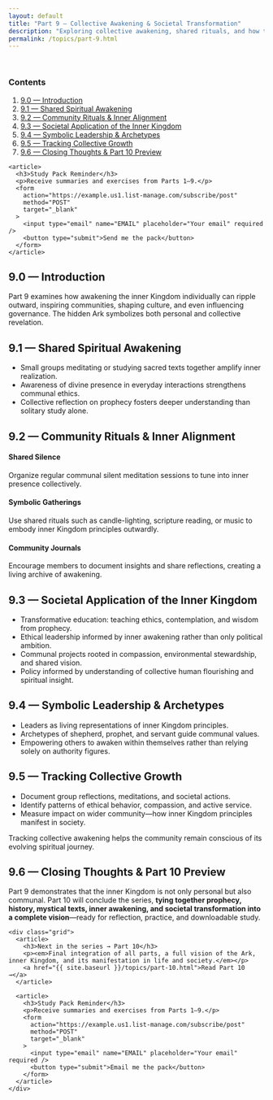```yaml
---
layout: default
title: "Part 9 — Collective Awakening & Societal Transformation"
description: "Exploring collective awakening, shared rituals, and how the hidden Ark and inner Kingdom can manifest in society."
permalink: /topics/part-9.html
---
```


<main itemprop="articleBody">

  <nav aria-label="Table of contents" class="grid" style="padding-top: 1rem">
    <article>
      <h3>Contents</h3>
      <ol>
        <li><a href="#intro">9.0 — Introduction</a></li>
        <li><a href="#shared-awakening">9.1 — Shared Spiritual Awakening</a></li>
        <li><a href="#community-rituals">9.2 — Community Rituals & Inner Alignment</a></li>
        <li><a href="#societal-application">9.3 — Societal Application of the Inner Kingdom</a></li>
        <li><a href="#symbolic-leadership">9.4 — Symbolic Leadership & Archetypes</a></li>
        <li><a href="#tracking-community-growth">9.5 — Tracking Collective Growth</a></li>
        <li><a href="#closing">9.6 — Closing Thoughts & Part 10 Preview</a></li>
      </ol>
    </article>

    <article>
      <h3>Study Pack Reminder</h3>
      <p>Receive summaries and exercises from Parts 1–9.</p>
      <form
        action="https://example.us1.list-manage.com/subscribe/post"
        method="POST"
        target="_blank"
      >
        <input type="email" name="EMAIL" placeholder="Your email" required />
        <button type="submit">Send me the pack</button>
      </form>
    </article>

  </nav>

  <!-- 9.0 -->
  <section id="intro" class="content">
    <h2>9.0 — Introduction</h2>
    <p>
      Part 9 examines how awakening the inner Kingdom individually can ripple outward, inspiring communities, shaping culture, and even influencing governance. The hidden Ark symbolizes both personal and collective revelation.
    </p>
  </section>

  <!-- 9.1 -->
  <section id="shared-awakening" class="content">
    <h2>9.1 — Shared Spiritual Awakening</h2>
    <ul>
      <li>Small groups meditating or studying sacred texts together amplify inner realization.</li>
      <li>Awareness of divine presence in everyday interactions strengthens communal ethics.</li>
      <li>Collective reflection on prophecy fosters deeper understanding than solitary study alone.</li>
    </ul>
  </section>

  <!-- 9.2 -->
  <section id="community-rituals" class="content">
    <h2>9.2 — Community Rituals & Inner Alignment</h2>
    <div class="exercise">
      <h4>Shared Silence</h4>
      <p>Organize regular communal silent meditation sessions to tune into inner presence collectively.</p>
    </div>
    <div class="exercise">
      <h4>Symbolic Gatherings</h4>
      <p>Use shared rituals such as candle-lighting, scripture reading, or music to embody inner Kingdom principles outwardly.</p>
    </div>
    <div class="exercise">
      <h4>Community Journals</h4>
      <p>Encourage members to document insights and share reflections, creating a living archive of awakening.</p>
    </div>
  </section>

  <!-- 9.3 -->
  <section id="societal-application" class="content">
    <h2>9.3 — Societal Application of the Inner Kingdom</h2>
    <ul>
      <li>Transformative education: teaching ethics, contemplation, and wisdom from prophecy.</li>
      <li>Ethical leadership informed by inner awakening rather than only political ambition.</li>
      <li>Communal projects rooted in compassion, environmental stewardship, and shared vision.</li>
      <li>Policy informed by understanding of collective human flourishing and spiritual insight.</li>
    </ul>
  </section>

  <!-- 9.4 -->
  <section id="symbolic-leadership" class="content">
    <h2>9.4 — Symbolic Leadership & Archetypes</h2>
    <ul>
      <li>Leaders as living representations of inner Kingdom principles.</li>
      <li>Archetypes of shepherd, prophet, and servant guide communal values.</li>
      <li>Empowering others to awaken within themselves rather than relying solely on authority figures.</li>
    </ul>
  </section>

  <!-- 9.5 -->
  <section id="tracking-community-growth" class="content">
    <h2>9.5 — Tracking Collective Growth</h2>
    <ul>
      <li>Document group reflections, meditations, and societal actions.</li>
      <li>Identify patterns of ethical behavior, compassion, and active service.</li>
      <li>Measure impact on wider community—how inner Kingdom principles manifest in society.</li>
    </ul>
    <p class="note">
      Tracking collective awakening helps the community remain conscious of its evolving spiritual journey.
    </p>
  </section>

  <!-- 9.6 -->
  <section id="closing" class="content">
    <h2>9.6 — Closing Thoughts & Part 10 Preview</h2>
    <p>
      Part 9 demonstrates that the inner Kingdom is not only personal but also communal. Part 10 will conclude the series, <strong>tying together prophecy, history, mystical texts, inner awakening, and societal transformation into a complete vision</strong>—ready for reflection, practice, and downloadable study.
    </p>

    <div class="grid">
      <article>
        <h3>Next in the series → Part 10</h3>
        <p><em>Final integration of all parts, a full vision of the Ark, inner Kingdom, and its manifestation in life and society.</em></p>
        <a href="{{ site.baseurl }}/topics/part-10.html">Read Part 10 →</a>
      </article>

      <article>
        <h3>Study Pack Reminder</h3>
        <p>Receive summaries and exercises from Parts 1–9.</p>
        <form
          action="https://example.us1.list-manage.com/subscribe/post"
          method="POST"
          target="_blank"
        >
          <input type="email" name="EMAIL" placeholder="Your email" required />
          <button type="submit">Email me the pack</button>
        </form>
      </article>
    </div>

  </section>
</main>
